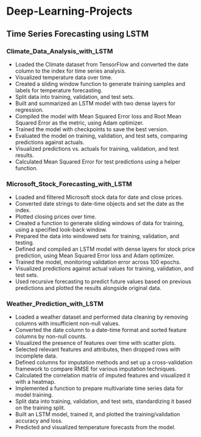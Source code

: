 # Deep-Learning-Projects

## Time Series Forecasting using LSTM

### Climate_Data_Analysis_with_LSTM

- Loaded the Climate dataset from TensorFlow and converted the date column to the index for time series analysis.
- Visualized temperature data over time.
- Created a sliding window function to generate training samples and labels for temperature forecasting.
- Split data into training, validation, and test sets.
- Built and summarized an LSTM model with two dense layers for regression.
- Compiled the model with Mean Squared Error loss and Root Mean Squared Error as the metric, using Adam optimizer.
- Trained the model with checkpoints to save the best version.
- Evaluated the model on training, validation, and test sets, comparing predictions against actuals.
- Visualized predictions vs. actuals for training, validation, and test results.
- Calculated Mean Squared Error for test predictions using a helper function.


### Microsoft_Stock_Forecasting_with_LSTM

- Loaded and filtered Microsoft stock data for date and close prices.
- Converted date strings to date-time objects and set the date as the index.
- Plotted closing prices over time.
- Created a function to generate sliding windows of data for training, using a specified look-back window.
- Prepared the data into windowed sets for training, validation, and testing.
- Defined and compiled an LSTM model with dense layers for stock price prediction, using Mean Squared Error loss and Adam optimizer.
- Trained the model, monitoring validation error across 100 epochs.
- Visualized predictions against actual values for training, validation, and test sets.
- Used recursive forecasting to predict future values based on previous predictions and plotted the results alongside original data.



### Weather_Prediction_with_LSTM

- Loaded a weather dataset and performed data cleaning by removing columns with insufficient non-null values.
- Converted the date column to a date-time format and sorted feature columns by non-null counts.
- Visualized the presence of features over time with scatter plots.
- Selected relevant features and attributes, then dropped rows with incomplete data.
- Defined columns for imputation methods and set up a cross-validation framework to compare RMSE for various imputation techniques.
- Calculated the correlation matrix of imputed features and visualized it with a heatmap.
- Implemented a function to prepare multivariate time series data for model training.
- Split data into training, validation, and test sets, standardizing it based on the training split.
- Built an LSTM model, trained it, and plotted the training/validation accuracy and loss.
- Predicted and visualized temperature forecasts from the model.

